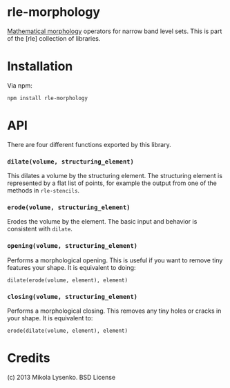 rle-morphology
==============
[Mathematical morphology](http://en.wikipedia.org/Mathematical_Morphology) operators for narrow band level sets.  This is part of the [rle] collection of libraries.

Installation
============
Via npm:

    npm install rle-morphology
    
API
=====
There are four different functions exported by this library.

### `dilate(volume, structuring_element)`
This dilates a volume by the structuring element.  The structuring element is represented by a flat list of points, for example the output from one of the methods in `rle-stencils`.

### `erode(volume, structuring_element)`
Erodes the volume by the element.  The basic input and behavior is consistent with `dilate`.

### `opening(volume, structuring_element)`
Performs a morphological opening.  This is useful if you want to remove tiny features your shape.  It is equivalent to doing:

    dilate(erode(volume, element), element)


### `closing(volume, structuring_element)`
Performs a morphological closing.  This removes any tiny holes or cracks in your shape.  It is equivalent to:

    erode(dilate(volume, element), element)


Credits
=======
(c) 2013 Mikola Lysenko.  BSD License
